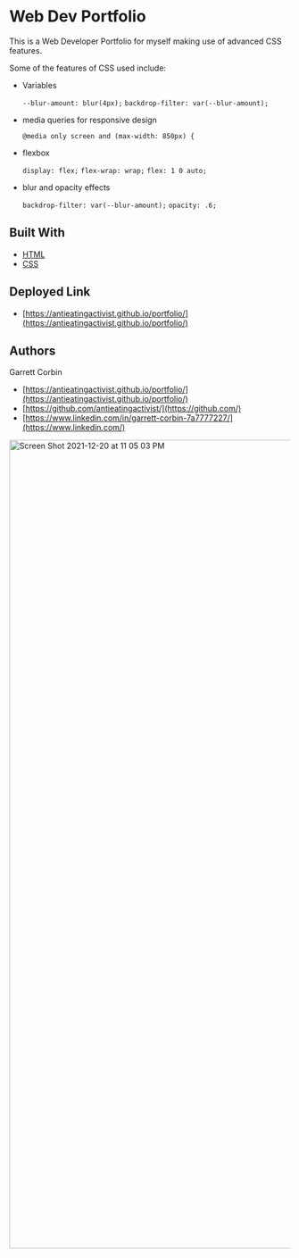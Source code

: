 # Web Dev Portfolio

This is a Web Developer Portfolio for myself making use of advanced CSS features. 

Some of the features of CSS used include:

- Variables

    `--blur-amount: blur(4px);`
    `backdrop-filter: var(--blur-amount);`
    
- media queries for responsive design

    `@media only screen and (max-width: 850px) {`
   
- flexbox

    `display: flex;`
    `flex-wrap: wrap;`
    `flex: 1 0 auto;`
    
- blur and opacity effects

    `backdrop-filter: var(--blur-amount);`
    `opacity: .6;`



## Built With

* [HTML](https://developer.mozilla.org/en-US/docs/Web/HTML)
* [CSS](https://developer.mozilla.org/en-US/docs/Web/CSS)


## Deployed Link

* [https://antieatingactivist.github.io/portfolio/](https://antieatingactivist.github.io/portfolio/)


## Authors

Garrett Corbin

- [https://antieatingactivist.github.io/portfolio/](https://antieatingactivist.github.io/portfolio/)
- [https://github.com/antieatingactivist/](https://github.com/)
- [https://www.linkedin.com/in/garrett-corbin-7a7777227/](https://www.linkedin.com/)

<img width="1449" alt="Screen Shot 2021-12-20 at 11 05 03 PM" src="https://user-images.githubusercontent.com/1414728/146886486-70f3f367-79a4-4547-b9fe-6cfc794bfb54.png">
